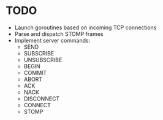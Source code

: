 # TODO
 - Launch goroutines based on incoming TCP connections
 - Parse and dispatch STOMP frames
 - Implement server commands:
     - SEND
     - SUBSCRIBE
     - UNSUBSCRIBE
     - BEGIN
     - COMMIT
     - ABORT
     - ACK
     - NACK
     - DISCONNECT
     - CONNECT
     - STOMP
